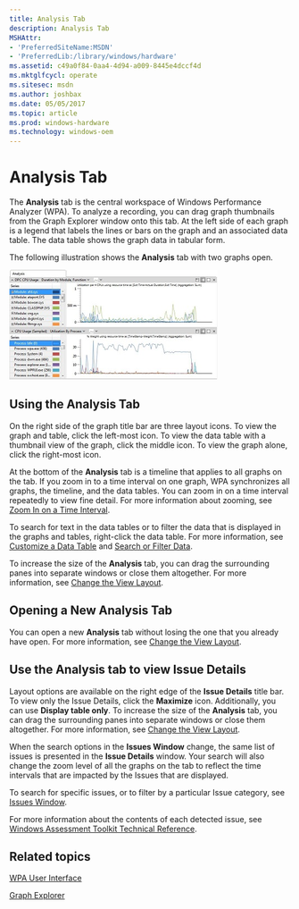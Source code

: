 ```yaml
---
title: Analysis Tab
description: Analysis Tab
MSHAttr:
- 'PreferredSiteName:MSDN'
- 'PreferredLib:/library/windows/hardware'
ms.assetid: c49a0f84-0aa4-4d94-a009-8445e4dccf4d
ms.mktglfcycl: operate
ms.sitesec: msdn
ms.author: joshbax
ms.date: 05/05/2017
ms.topic: article
ms.prod: windows-hardware
ms.technology: windows-oem
---
```


# Analysis Tab


The **Analysis** tab is the central workspace of Windows Performance Analyzer (WPA). To analyze a recording, you can drag graph thumbnails from the Graph Explorer window onto this tab. At the left side of each graph is a legend that labels the lines or bars on the graph and an associated data table. The data table shows the graph data in tabular form.

The following illustration shows the **Analysis** tab with two graphs open.

![wpa analysis tab with two graphs](images/wpaanalysistab.jpg)

## Using the Analysis Tab


On the right side of the graph title bar are three layout icons. To view the graph and table, click the left-most icon. To view the data table with a thumbnail view of the graph, click the middle icon. To view the graph alone, click the right-most icon.

At the bottom of the **Analysis** tab is a timeline that applies to all graphs on the tab. If you zoom in to a time interval on one graph, WPA synchronizes all graphs, the timeline, and the data tables. You can zoom in on a time interval repeatedly to view fine detail. For more information about zooming, see [Zoom In on a Time Interval](zoom-in-on-a-time-interval.md).

To search for text in the data tables or to filter the data that is displayed in the graphs and tables, right-click the data table. For more information, see [Customize a Data Table](customize-a-data-table.md) and [Search or Filter Data](search-or-filter-data.md).

To increase the size of the **Analysis** tab, you can drag the surrounding panes into separate windows or close them altogether. For more information, see [Change the View Layout](change-the-view-layout.md).

## Opening a New Analysis Tab


You can open a new **Analysis** tab without losing the one that you already have open. For more information, see [Change the View Layout](change-the-view-layout.md).

## Use the Analysis tab to view Issue Details


Layout options are available on the right edge of the **Issue Details** title bar. To view only the Issue Details, click the **Maximize** icon. Additionally, you can use **Display table only**. To increase the size of the **Analysis** tab, you can drag the surrounding panes into separate windows or close them altogether. For more information, see [Change the View Layout](change-the-view-layout.md).

When the search options in the **Issues Window** change, the same list of issues is presented in the **Issue Details** window. Your search will also change the zoom level of all the graphs on the tab to reflect the time intervals that are impacted by the Issues that are displayed.

To search for specific issues, or to filter by a particular Issue category, see [Issues Window](issues-window.md).

For more information about the contents of each detected issue, see [Windows Assessment Toolkit Technical Reference](http://go.microsoft.com/fwlink/?LinkId=214554).

## Related topics


[WPA User Interface](wpa-user-interface.md)

[Graph Explorer](graph-explorer.md)

 

 







